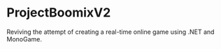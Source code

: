 # ProjectBoomixV2
Reviving the attempt of creating a real-time online game using .NET and MonoGame.
